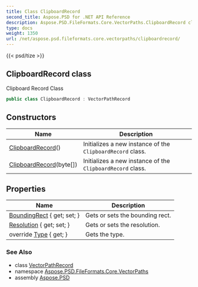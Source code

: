 ```yaml
---
title: Class ClipboardRecord
second_title: Aspose.PSD for .NET API Reference
description: Aspose.PSD.FileFormats.Core.VectorPaths.ClipboardRecord class. Clipboard Record Class
type: docs
weight: 1350
url: /net/aspose.psd.fileformats.core.vectorpaths/clipboardrecord/
---
```

{{< psd/tize >}}
## ClipboardRecord class

Clipboard Record Class

```csharp
public class ClipboardRecord : VectorPathRecord
```

## Constructors

| Name | Description |
| --- | --- |
| [ClipboardRecord](clipboardrecord/#constructor)() | Initializes a new instance of the `ClipboardRecord` class. |
| [ClipboardRecord](clipboardrecord/#constructor_1)(byte[]) | Initializes a new instance of the `ClipboardRecord` class. |

## Properties

| Name | Description |
| --- | --- |
| [BoundingRect](../../aspose.psd.fileformats.core.vectorpaths/clipboardrecord/boundingrect/) { get; set; } | Gets or sets the bounding rect. |
| [Resolution](../../aspose.psd.fileformats.core.vectorpaths/clipboardrecord/resolution/) { get; set; } | Gets or sets the resolution. |
| override [Type](../../aspose.psd.fileformats.core.vectorpaths/clipboardrecord/type/) { get; } | Gets the type. |

### See Also

* class [VectorPathRecord](../vectorpathrecord/)
* namespace [Aspose.PSD.FileFormats.Core.VectorPaths](../../aspose.psd.fileformats.core.vectorpaths/)
* assembly [Aspose.PSD](../../)


